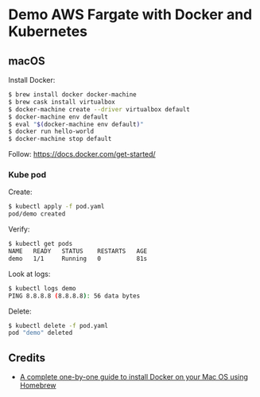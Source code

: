 # Demo AWS Fargate with Docker and Kubernetes


## macOS

Install Docker:

```sh
$ brew install docker docker-machine
$ brew cask install virtualbox
$ docker-machine create --driver virtualbox default
$ docker-machine env default
$ eval "$(docker-machine env default)"
$ docker run hello-world
$ docker-machine stop default
```

Follow: https://docs.docker.com/get-started/


### Kube pod

Create:

```sh
$ kubectl apply -f pod.yaml
pod/demo created
```

Verify:

```sh
$ kubectl get pods
NAME   READY   STATUS    RESTARTS   AGE
demo   1/1     Running   0          81s
```

Look at logs:

```sh
$ kubectl logs demo
PING 8.8.8.8 (8.8.8.8): 56 data bytes
```

Delete:

```sh
$ kubectl delete -f pod.yaml
pod "demo" deleted
```

## Credits

* [A complete one-by-one guide to install Docker on your Mac OS using Homebrew](https://medium.com/@yutafujii_59175/a-complete-one-by-one-guide-to-install-docker-on-your-mac-os-using-homebrew-e818eb4cfc3)
